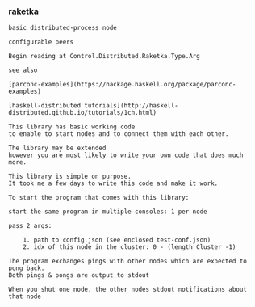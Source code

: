 ### raketka

    basic distributed-process node
    
    configurable peers

    Begin reading at Control.Distributed.Raketka.Type.Arg

    see also 
    
    [parconc-examples](https://hackage.haskell.org/package/parconc-examples)
    
    [haskell-distributed tutorials](http://haskell-distributed.github.io/tutorials/1ch.html)  
    
    This library has basic working code 
    to enable to start nodes and to connect them with each other. 
    
    The library may be extended 
    however you are most likely to write your own code that does much more. 
    
    This library is simple on purpose. 
    It took me a few days to write this code and make it work.    
    
    To start the program that comes with this library:
    
    start the same program in multiple consoles: 1 per node
     
    pass 2 args:
    
        1. path to config.json (see enclosed test-conf.json)
        2. idx of this node in the cluster: 0 - (length Cluster -1)
    
    The program exchanges pings with other nodes which are expected to pong back. 
    Both pings & pongs are output to stdout
    
    When you shut one node, the other nodes stdout notifications about that node     